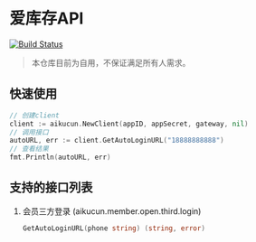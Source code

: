 # 爱库存API

[![Build Status](https://travis-ci.com/chekun/aikucun.svg?branch=main)](https://travis-ci.com/chekun/aikucun)

> 本仓库目前为自用，不保证满足所有人需求。

## 快速使用

```go
// 创建client
client := aikucun.NewClient(appID, appSecret, gateway, nil)
// 调用接口
autoURL, err := client.GetAutoLoginURL("18888888888")
// 查看结果
fmt.Println(autoURL, err)
```

## 支持的接口列表

1. 会员三方登录 (aikucun.member.open.third.login)

    ```go
    GetAutoLoginURL(phone string) (string, error)
    ```

